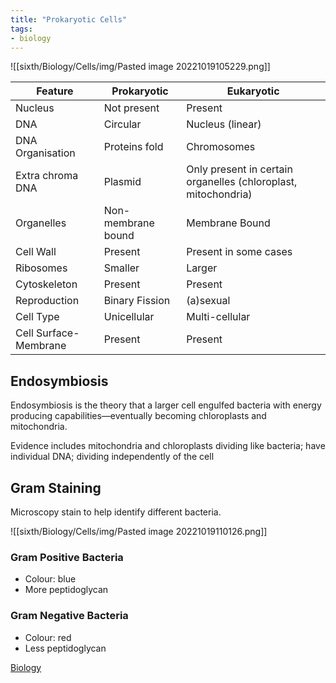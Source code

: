 ```yaml
---
title: "Prokaryotic Cells"
tags:
- biology
---
```

![[sixth/Biology/Cells/img/Pasted image 20221019105229.png]]


| **Feature**               | **Prokaryotic**        | **Eukaryotic**                                                     |
|-----------------------|--------------------|----------------------------------------------------------------|
| Nucleus               | Not present        | Present                                                        |
| DNA                   | Circular           | Nucleus (linear)                                               |
| DNA Organisation      | Proteins fold      | Chromosomes                                                    |
| Extra chroma DNA      | Plasmid            | Only present in certain organelles (chloroplast, mitochondria) |
| Organelles            | Non-membrane bound | Membrane Bound                                                 |
| Cell Wall             | Present            | Present in some cases                                          |
| Ribosomes             | Smaller            | Larger                                                         |
| Cytoskeleton          | Present            | Present                                                        |
| Reproduction          | Binary Fission     | (a)sexual                                                      |
| Cell Type             | Unicellular        | Multi-cellular                                                 |
| Cell Surface-Membrane | Present            | Present                                                        |


## Endosymbiosis

Endosymbiosis is the theory that a larger cell engulfed bacteria with energy producing capabilities—eventually becoming chloroplasts and mitochondria.

Evidence includes mitochondria and chloroplasts dividing like bacteria; have individual DNA; dividing independently of the cell

## Gram Staining
Microscopy stain to help identify different bacteria.

![[sixth/Biology/Cells/img/Pasted image 20221019110126.png]]

### Gram Positive Bacteria
- Colour: blue
- More peptidoglycan

### Gram Negative Bacteria
- Colour: red
- Less peptidoglycan



[Biology](/Biology)